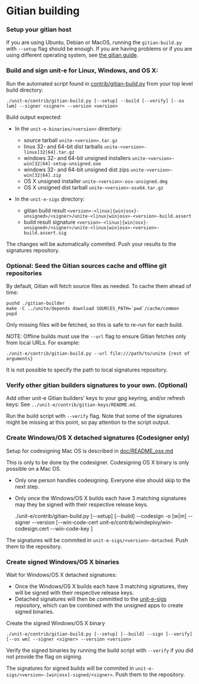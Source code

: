 Gitian building
================

### Setup your gitian host

If you are using Ubuntu, Debian or MacOS, running the `gitian-build.py` with `--setup` flag should be enough. If you are having problems or if you are using different operating system, see [the gitian guide](https://github.com/dtr-org/unit-e-docs/blob/master/gitian-building.md).

### Build and sign unit-e for Linux, Windows, and OS X:

Run the automated script found in [contrib/gitian-build.py](/contrib/gitian-build.py) from your top level build directory:

	./unit-e/contrib/gitian-build.py [--setup] --build [--verify] [--os lwm] --signer <signer> --version <version>

Build output expected:

 - In the `unit-e-binaries/<version>` directory:
   * source tarball `unite-<version>.tar.gz`
   * linux 32- and 64-bit dist tarballs `unite-<version>-linux[32|64].tar.gz`
   * windows 32- and 64-bit unsigned installers `unite-<version>-win[32|64]-setup-unsigned.exe`
   * windows 32- and 64-bit unsigned dist zips `unite-<version>-win[32|64].zip`
   * OS X unsigned installer `unite-<version>-osx-unsigned.dmg`
   * OS X unsigned dist tarball `unite-<version>-osx64.tar.gz`

 - In the `unit-e-sigs` directory:
   * gitian build result `<version>-<linux|{win|osx}-unsigned>/<signer>/unite-<linux|win|osx>-<version>-build.assert`
   * build result signature `<version>-<linux|{win|osx}-unsigned>/<signer>/unite-<linux|win|osx>-<version>-build.assert.sig`

The changes will be automatically commited. Push your results to the signatures repository.

### Optional: Seed the Gitian sources cache and offline git repositories

By default, Gitian will fetch source files as needed. To cache them ahead of time:

    pushd ./gitian-builder
    make -C ../unite/depends download SOURCES_PATH=`pwd`/cache/common
    popd

Only missing files will be fetched, so this is safe to re-run for each build.

NOTE: Offline builds must use the `--url` flag to ensure Gitian fetches only from local URLs. For example:

    ./unit-e/contrib/gitian-build.py --url file:///path/to/unite {rest of arguments}

It is not possible to specify the path to local signatures repository.

### Verify other gitian builders signatures to your own. (Optional)

Add other unit-e Gitian builders' keys to your gpg keyring, and/or refresh keys: See `../unit-e/contrib/gitian-keys/README.md`.

Run the build script with `--verify` flag. Note that some of the signatures might be missing at this point, so pay attention to the script output.

### Create Windows/OS X detached signatures (Codesigner only)

Setup for codesigning Mac OS is described in [doc/README_osx.md](/doc/README_osx.md)

This is only to be done by the codesigner. Codesigning OS X binary is only possible on a Mac OS.
- Only one person handles codesigning. Everyone else should skip to the next step.
- Only once the Windows/OS X builds each have 3 matching signatures may they be signed with their respective release keys.

	./unit-e/contrib/gitian-build.py [--setup] [--build] --codesign -o [w|m] --signer <signer> --version <version> [--win-code-cert unit-e/contrib/windeploy/win-codesign.cert --win-code-key <path to corresponding key>]

The signatures will be commited in `unit-e-sigs/<version>-detached`. Push them to the repository.

### Create signed Windows/OS X binaries

Wait for Windows/OS X detached signatures:
- Once the Windows/OS X builds each have 3 matching signatures, they will be signed with their respective release keys.
- Detached signatures will then be committed to the [unit-e-sigs](https://github.com/unite-core/unit-e-sigs) repository, which can be combined with the unsigned apps to create signed binaries.

Create the signed Windows/OS X binary

	./unit-e/contrib/gitian-build.py [--setup] [--build] --sign [--verify] [--os wm] --signer <signer> --version <version>

Verify the signed binaries by running the build script with `--verify` if you did not provide the flag on signing.

The signatures for signed builds will be commited in `unit-e-sigs/<version>-[win|osx]-signed/<signer>`. Push them to the repository.
